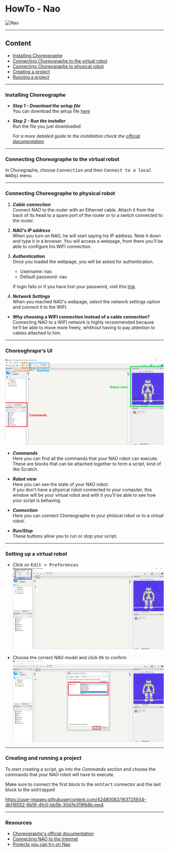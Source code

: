 # HowTo - Nao
![Nao](https://badgen.net/badge/Robot/Nao/blue)

---

## Content

- [Installing Choreographe](#installing-choreographe)
- [Connecting Choreographe to the virtual robot](#connecting-choreographe-to-the-virtual-robot)
- [Connecting Choreographe to physical robot](#connecting-choreographe-to-physical-robot)
- [Creating a project](#creating-a-project)
- [Running a project](#running-a-project)

---

### Installing Choreographe

- ***Step 1 - Download the setup file***\
  You can download the setup file [here](https://www.softbankrobotics.com/emea/en/support/nao-6/downloads-softwares)
 
 - ***Step 2 - Run the installer***\
   Run the file you just downloaded
   
   *For a more detailed guide to the installation check the [official documentation](http://doc.aldebaran.com/1-14/software/installing.html)*

---

### Connecting Choreographe to the virtual robot

In Choregraphe, choose <kbd>Connection</kbd> and then <kbd>Connect to a local NAOqi</kbd> menu.

<add img>

---

### Connecting Choreographe to physical robot

1. ***Cable connection***\
  Connect NAO to the router with an Ethernet cable. Attach it from the back of its head to a spare port of the router or to a switch connected to the router.

2. ***NAO's IP address***\
  When you turn on NAO, he will start saying his IP address. Note it down and type it in a browser. You will access a webpage, from there you'll be able to configure his WIFI connection.

3. ***Authentication***\
  Once you loaded the webpage, you will be asked for authentication.
    - Username: nao
    - Default password: nao
    
    If login fails or if you have lost your password, visit this [link](http://doc.aldebaran.com/2-1/nao/webpage_access.html#opennao-password-lost-nao).

4. ***Network Settings***\
  When you reached NAO's webpage, select the network settings option and connect it to the WIFI.

- **Why choosing a WIFI connection instead of a cable connection?**\
  Connecting NAO to a WIFI network is highly recommended because he'll be able to move more freely, whithout having to pay attention to cables attached to him.

---

### Choreoghrape's UI

![UI](img/UI.png)

- ***Commands***\
  Here you can find all the commands that your NAO robot can execute. These are blocks that can be attached together to form a script, kind of like Scratch.

- ***Robot view***\
  Here you can see the state of your NAO robot.\
  If you don't have a physical robot connected to your computer, this window will be your virtual robot and with it you'll be able to see how your script is behaving.

- ***Connection***\
  Here you can connect Choreographe to your phisical robot or to a virtual robot.

- ***Run/Stop***\
  These buttons allow you to run or stop your script.

---

### Setting up a virtual robot

- Click on <kbd>Edit > Preferences</kbd>\
  ![Edit](img/virtual1.png)

- Choose the correct NAO model and click <kbd>Ok</kbd> to confirm\
  ![Nao version](img/virtual2.png)

---

### Creating and running a project

To start creating a script, go into the *Commands* section and choose the commands that your NAO robot will have to execute.

Make sure to connect the first block to the <kbd>onStart</kbd> connector and the last block to the <kbd>onStopped</kbd>

https://user-images.githubusercontent.com/42480082/163725934-db118552-6b19-4fc0-bb5b-30d7e319fb8b.mp4

---

### Resources
 - [Choreographe's official documentation](http://doc.aldebaran.com/1-14/software/choregraphe)
 - [Connecting NAO to the Internet](http://doc.aldebaran.com/2-1/nao/nao-connecting.html#connect-to-ethernet)
 - [Projects you can try on Nao](https://funlab.nd.edu/the-nao-base/special-movements/)
